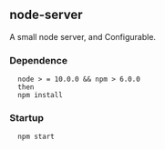 ## node-server
A small node server, and Configurable.

### Dependence
```
  node > = 10.0.0 && npm > 6.0.0
  then
  npm install
```

### Startup
```
  npm start
```